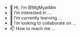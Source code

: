 - 👋 Hi, I’m @MgMyatMin
- 👀 I’m interested in ...
- 🌱 I’m currently learning ...
- 💞️ I’m looking to collaborate on ...
- 📫 How to reach me ...

<!---
MgMyatMin/MgMyatMin is a ✨ special ✨ repository because its `README.md` (this file) appears on your GitHub profile.
You can click the Preview link to take a look at your changes.
--->
